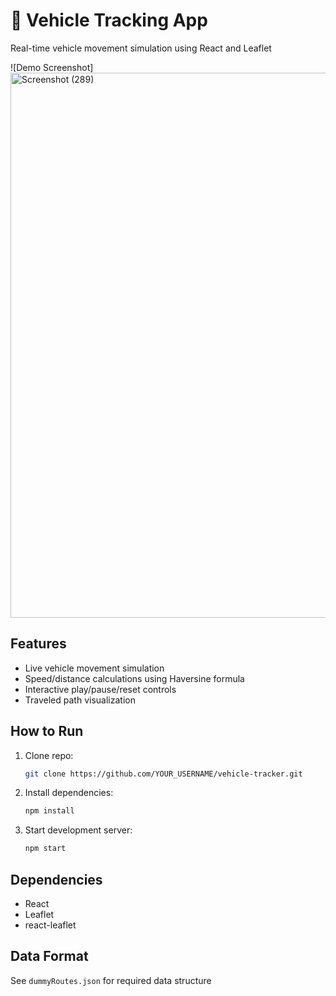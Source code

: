 # 🚗 Vehicle Tracking App

Real-time vehicle movement simulation using React and Leaflet

![Demo Screenshot]
<img width="1920" height="872" alt="Screenshot (289)" src="https://github.com/user-attachments/assets/00edf05f-b44d-4a84-be67-db340c95a80c" />


## Features
- Live vehicle movement simulation
- Speed/distance calculations using Haversine formula
- Interactive play/pause/reset controls
- Traveled path visualization

## How to Run
1. Clone repo:
   ```bash
   git clone https://github.com/YOUR_USERNAME/vehicle-tracker.git
   ```
2. Install dependencies:
   ```bash
   npm install
   ```
3. Start development server:
   ```bash
   npm start
   ```

## Dependencies
- React
- Leaflet
- react-leaflet

## Data Format
See `dummyRoutes.json` for required data structure
